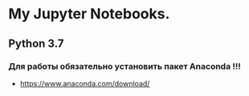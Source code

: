 # My  Jupyter Notebooks.

## Python 3.7

### Для работы обязательно установить пакет Anaconda  !!!
* https://www.anaconda.com/download/